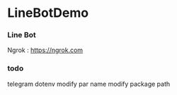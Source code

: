 # LineBotDemo
### Line Bot
Ngrok : <url> https://ngrok.com </url>

### todo
telegram
dotenv
modify par name
modify package path
